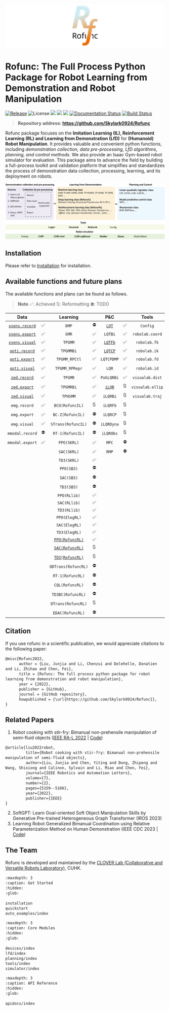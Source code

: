 ![](../img/logo7.png)

# Rofunc: The Full Process Python Package for Robot Learning from Demonstration and Robot Manipulation

[![Release](https://img.shields.io/github/v/release/Skylark0924/Rofunc)](https://pypi.org/project/rofunc/)
![License](https://img.shields.io/github/license/Skylark0924/Rofunc?color=blue)
![](https://img.shields.io/github/downloads/skylark0924/Rofunc/total)
[![](https://img.shields.io/github/issues-closed-raw/Skylark0924/Rofunc?color=brightgreen)](https://github.com/Skylark0924/Rofunc/issues?q=is%3Aissue+is%3Aclosed)
[![](https://img.shields.io/github/issues-raw/Skylark0924/Rofunc?color=orange)](https://github.com/Skylark0924/Rofunc/issues?q=is%3Aopen+is%3Aissue)
[![Documentation Status](https://readthedocs.org/projects/rofunc/badge/?version=latest)](https://rofunc.readthedocs.io/en/latest/?badge=latest)
[![Build Status](https://img.shields.io/endpoint.svg?url=https%3A%2F%2Factions-badge.atrox.dev%2FSkylark0924%2FRofunc%2Fbadge%3Fref%3Dmain&style=flat)](https://actions-badge.atrox.dev/Skylark0924/Rofunc/goto?ref=main)

> **Repository address: https://github.com/Skylark0924/Rofunc**

Rofunc package focuses on the **Imitation Learning (IL), Reinforcement Learning (RL) and Learning from Demonstration (LfD)** for 
**(Humanoid) Robot Manipulation**. It provides valuable and convenient python functions, including _demonstration collection, data
pre-processing, LfD algorithms, planning, and control methods_. We also provide an Isaac Gym-based robot simulator for
evaluation. This package aims to advance the field by building a full-process toolkit and validation platform that
simplifies and standardizes the process of demonstration data collection, processing, learning, and its deployment on
robots.

![](../img/pipeline.png)

## Installation

Please refer to [Installation](https://rofunc.readthedocs.io/en/latest/installation.html) for installation.


## Available functions and future plans

The available functions and plans can be found as follows.

> **Note**
> ✅: Achieved 🔃: Reformatting ⛔: TODO

|                                      Data                                       |   |                                     Learning                                     |    |                                   P&C                                   |     |      Tools       |    |                                 Simulator                                 |    |
|:-------------------------------------------------------------------------------:|---|:--------------------------------------------------------------------------------:|----|:-----------------------------------------------------------------------:|-----|:----------------:|----|:-------------------------------------------------------------------------:|----|
|  [`xsens.record`](https://rofunc.readthedocs.io/en/latest/devices/xsens.html)   | ✅ |                                      `DMP`                                       | ⛔  |   [`LQT`](https://rofunc.readthedocs.io/en/latest/planning/lqt.html)    | ✅   |     `Config`     | ✅  | [`Franka`](https://rofunc.readthedocs.io/en/latest/simulator/franka.html) | ✅  |
|  [`xsens.export`](https://rofunc.readthedocs.io/en/latest/devices/xsens.html)   | ✅ |                                      `GMR`                                       | ✅  |                                 `LQTBi`                                 | ✅   | `robolab.coord`  | ✅  |   [`CURI`](https://rofunc.readthedocs.io/en/latest/simulator/curi.html)   | ✅  |
|  [`xsens.visual`](https://rofunc.readthedocs.io/en/latest/devices/xsens.html)   | ✅ |                                     `TPGMM`                                      | ✅  | [`LQTFb`](https://rofunc.readthedocs.io/en/latest/planning/lqt_fb.html) | ✅   |   `robolab.fk`   | ✅  |                                `CURIMini`                                 | 🔃 |
| [`opti.record`](https://rofunc.readthedocs.io/en/latest/devices/optitrack.html) | ✅ |                                    `TPGMMBi`                                     | ✅  | [`LQTCP`](https://rofunc.readthedocs.io/en/latest/planning/lqt_cp.html) | ✅   |   `robolab.ik`   | ✅  |                              `CURISoftHand`                               | ✅  |
| [`opti.export`](https://rofunc.readthedocs.io/en/latest/devices/optitrack.html) | ✅ |                                  `TPGMM_RPCtl`                                   | ✅  |                               `LQTCPDMP`                                | ✅   |   `robolab.fd`   | ⛔  |                                 `Walker`                                  | ✅  |
| [`opti.visual`](https://rofunc.readthedocs.io/en/latest/devices/optitrack.html) | ✅ |                                  `TPGMM_RPRepr`                                  | ✅  |                                  `LQR`                                  | ✅   |   `robolab.id`   | ⛔  |                                  `Gluon`                                  | 🔃 |
|    [`zed.record`](https://rofunc.readthedocs.io/en/latest/devices/zed.html)     | ✅ |                                     `TPGMR`                                      | ✅  |                               `PoGLQRBi`                                | ✅   | `visualab.dist`  | ✅  |                                 `Baxter`                                  | 🔃 |
|    [`zed.export`](https://rofunc.readthedocs.io/en/latest/devices/zed.html)     | ✅ |                                    `TPGMRBi`                                     | ✅  |  [`iLQR`](https://rofunc.readthedocs.io/en/latest/planning/ilqr.html)   | 🔃  | `visualab.ellip` | ✅  |                                 `Sawyer`                                  | 🔃 |
|    [`zed.visual`](https://rofunc.readthedocs.io/en/latest/devices/zed.html)     | ✅ |                                     `TPHSMM`                                     | ✅  |                                `iLQRBi`                                 | 🔃  | `visualab.traj`  | ✅  |                               `Multi-Robot`                               | ✅  |
|                                  `emg.record`                                   | ✅ |                                 `BCO(RofuncIL)`                                  | 🔃 |                                `iLQRFb`                                 | 🔃  |                  |    |                                                                           |    |
|                                  `emg.export`                                   | ✅ |                                 `BC-Z(RofuncIL)`                                 | ⛔  |                                `iLQRCP`                                 | 🔃  |                  |    |                                                                           |    |
|                                  `emg.visual`                                   | ✅ |                                `STrans(RofuncIL)`                                | ⛔  |                               `iLQRDyna`                                | 🔃  |                  |    |                                                                           |    |
|                                 `mmodal.record`                                 | ⛔ |                                 `RT-1(RofuncIL)`                                 | ⛔  |                                `iLQRObs`                                | 🔃  |                  |    |                                                                           |    |
|                                 `mmodal.export`                                 | ✅ |                                   `PPO(SKRL)`                                    | ✅  |                                  `MPC`                                  | ⛔   |                  |    |                                                                           |    |
|                                                                                 |   |                                   `SAC(SKRL)`                                    | ✅  |                                  `RMP`                                  | ⛔   |                  |    |                                                                           |    |
|                                                                                 |   |                                   `TD3(SKRL)`                                    | ✅  |                                                                         |     |                  |    |                                                                           |    |
|                                                                                 |   |                                    `PPO(SB3)`                                    | ⛔  |                                                                         |     |                  |    |                                                                           |    |
|                                                                                 |   |                                    `SAC(SB3)`                                    | ⛔  |                                                                         |     |                  |    |                                                                           |    |
|                                                                                 |   |                                    `TD3(SB3)`                                    | ⛔  |                                                                         |     |                  |    |                                                                           |    |
|                                                                                 |   |                                   `PPO(RLlib)`                                   | ✅  |                                                                         |     |                  |    |                                                                           |    |
|                                                                                 |   |                                   `SAC(RLlib)`                                   | ✅  |                                                                         |     |                  |    |                                                                           |    |
|                                                                                 |   |                                   `TD3(RLlib)`                                   | ✅  |                                                                         |     |                  |    |                                                                           |    |
|                                                                                 |   |                                  `PPO(ElegRL)`                                   | ✅  |                                                                         |     |                  |    |                                                                           |    |
|                                                                                 |   |                                  `SAC(ElegRL)`                                   | ✅  |                                                                         |     |                  |    |                                                                           |    |
|                                                                                 |   |                                  `TD3(ElegRL)`                                   | ✅  |                                                                         |     |                  |    |                                                                           |    |
|                                                                                 |   | [`PPO(RofuncRL)`](https://rofunc.readthedocs.io/en/latest/lfd/RofuncRL/PPO.html) | ✅  |                                                                         |     |                  |    |                                                                           |    |
|                                                                                 |   | [`SAC(RofuncRL)`](https://rofunc.readthedocs.io/en/latest/lfd/RofuncRL/SAC.html) | 🔃 |                                                                         |     |                  |    |                                                                           |    |
|                                                                                 |   | [`TD3(RofuncRL)`](https://rofunc.readthedocs.io/en/latest/lfd/RofuncRL/TD3.html) | 🔃 |                                                                         |     |                  |    |                                                                           |    |
|                                                                                 |   |                               `ODTrans(RofuncRL)`                                | ⛔  |                                                                         |     |                  |    |                                                                           |    |
|                                                                                 |   |                                 `RT-1(RofuncRL)`                                 | ⛔  |                                                                         |     |                  |    |                                                                           |    |
|                                                                                 |   |                                 `CQL(RofuncRL)`                                  | ⛔  |                                                                         |     |                  |    |                                                                           |    |
|                                                                                 |   |                                `TD3BC(RofuncRL)`                                 | ⛔  |                                                                         |     |                  |    |                                                                           |    |
|                                                                                 |   |                                `DTrans(RofuncRL)`                                | 🔃 |                                                                         |     |                  |    |                                                                           |    |
|                                                                                 |   |                                 `EDAC(RofuncRL)`                                 | ⛔  |                                                                         |     |                  |    |                                                                           |    |


## Citation

If you use rofunc in a scientific publication, we would appreciate citations to the following paper:

```
@misc{Rofunc2022,
      author = {Liu, Junjia and Li, Chenzui and Delehelle, Donatien and Li, Zhihao and Chen, Fei},
      title = {Rofunc: The full process python package for robot learning from demonstration and robot manipulation},
      year = {2022},
      publisher = {GitHub},
      journal = {GitHub repository},
      howpublished = {\url{https://github.com/Skylark0924/Rofunc}},
}
```

## Related Papers

1. Robot cooking with stir-fry: Bimanual non-prehensile manipulation of semi-fluid objects ([IEEE RA-L 2022](https://arxiv.org/abs/2205.05960) | [Code](./rofunc/learning/dl/structured_transformer/strans.py))
```
@article{liu2022robot,
         title={Robot cooking with stir-fry: Bimanual non-prehensile manipulation of semi-fluid objects},
         author={Liu, Junjia and Chen, Yiting and Dong, Zhipeng and Wang, Shixiong and Calinon, Sylvain and Li, Miao and Chen, Fei},
         journal={IEEE Robotics and Automation Letters},
         volume={7},
         number={2},
         pages={5159--5166},
         year={2022},
         publisher={IEEE}
}
```
2. SoftGPT: Learn Goal-oriented Soft Object Manipulation Skills by Generative Pre-trained Heterogeneous Graph Transformer (IROS 2023)
3. Learning Robot Generalized Bimanual Coordination using Relative Parameterization Method on Human Demonstration (IEEE CDC 2023 | [Code](./rofunc/learning/ml/tpgmm.py))


## The Team

Rofunc is developed and maintained by the [CLOVER Lab (Collaborative and Versatile Robots Laboratory)](https://feichenlab.com/), CUHK.


```{toctree}
:maxdepth: 3
:caption: Get Started
:hidden:
:glob:

installation
quickstart
auto_examples/index
```

```{toctree}
:maxdepth: 3
:caption: Core Modules
:hidden:
:glob:

devices/index
lfd/index
planning/index
tools/index
simulator/index
```

```{toctree}
:maxdepth: 3
:caption: API Reference
:hidden:
:glob:

apidocs/index
```